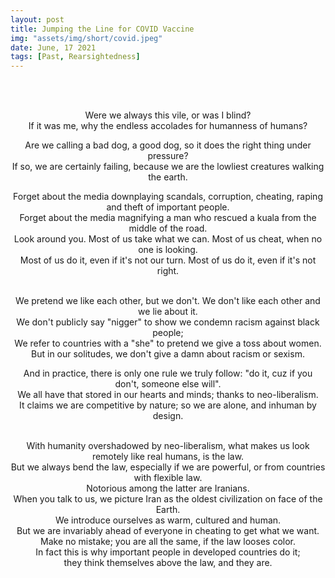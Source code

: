 ```yaml
---
layout: post
title: Jumping the Line for COVID Vaccine
img: "assets/img/short/covid.jpeg"
date: June, 17 2021
tags: [Past, Rearsightedness]
---
```

  
<br><br>
<div align="center">

Were we always this vile, or was I blind?<br>
If it was me, why the endless accolades for humanness of humans?<br>

Are we calling a bad dog, a good dog, so it does the right thing under pressure?<br>
If so, we are certainly failing, because we are the lowliest creatures walking the earth.<br>

Forget about the media downplaying scandals, corruption, cheating, raping and theft of important people. <br>
Forget about the media magnifying a man who rescued a kuala from the middle of the road. <br>
Look around you. Most of us take what we can. Most of us cheat, when no one is looking. <br>
Most of us do it, even if it's not our turn. Most of us do it, even if it's not right.<br><br>

We pretend we like each other, but we don't. We don't like each other and we lie about it.<br>
We don't publicly say "nigger" to show we condemn racism against black people; <br>
We refer to countries with a "she" to pretend we give a toss about women. <br>
But in our solitudes, we don't give a damn about racism or sexism.<br>  
  
And in practice, there is only one rule we truly follow: "do it, cuz if you don't, someone else will". <br>
We all have that stored in our hearts and minds; thanks to neo-liberalism. <br>
It claims we are competitive by nature; so we are alone, and inhuman by design.  <br><br>
  
With humanity overshadowed by neo-liberalism, what makes us look remotely like real humans, is the law. <br>
But we always bend the law, especially if we are powerful, or from countries with flexible law.<br>
Notorious among the latter are Iranians. <br> 
When you talk to us, we picture Iran as the oldest civilization on face of the Earth. <br>
We introduce ourselves as warm, cultured and human. <br>
But we are invariably ahead of everyone in cheating to get what we want. <br>
Make no mistake; you are all the same, if the law looses color. <br>
In fact this is why important people in developed countries do it; <br>
they think themselves above the law, and they are. <br>  
  


</div>
<br><br>
<br><br>
<br><br>
<br><br>
<br><br>
<br><br>
